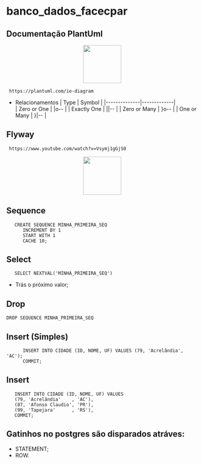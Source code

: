 # banco_dados_facecpar
## Documentação PlantUml 

<div align="center">
   <img alt="" src="https://cdn-icons-png.flaticon.com/512/2519/2519375.png" width="100">
</div>

```
 https://plantuml.com/ie-diagram 
```

+ Relacionamentos
   |     Type	   |    Symbol   |
   |--------------|-------------|   
   | Zero or One  |	   \|o--   |
   | Exactly One	|     \|\|--  |
   | Zero or Many	|     }o--    |
   | One or Many	|     }\|--   |

## Flyway
```
 https://www.youtube.com/watch?v=Vsymj1gGjS0   
``` 
<div align="center">
   <img alt="" src="https://cdn-icons-png.flaticon.com/512/5968/5968342.png" width="100">
</div>

## Sequence
```
   CREATE SEQUENCE MINHA_PRIMEIRA_SEQ
      INCREMENT BY 1
      START WITH 1
      CACHE 10;
```      

## Select
```
   SELECT NEXTVAL('MINHA_PRIMEIRA_SEQ')
```
   - Trás o próximo valor;
## Drop   
```
DROP SEQUENCE MINHA_PRIMEIRA_SEQ   
```
## Insert (Simples)
```
      INSERT INTO CIDADE (ID, NOME, UF) VALUES (79, 'Acrelândia', 'AC');
      COMMIT;
```      
## Insert
```
   INSERT INTO CIDADE (ID, NOME, UF) VALUES 
   (79, 'Acrelândia'    , 'AC'),
   (87, 'Afonso Claudio', 'PR'),
   (99, 'Tapejara'      , 'RS'),
   COMMIT;
```
## Gatinhos no postgres são disparados atráves:
- STATEMENT;
- ROW.




